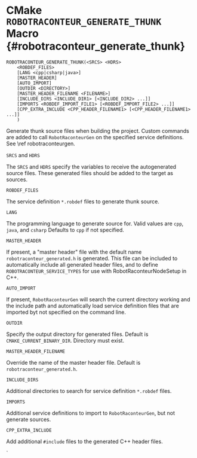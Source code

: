 # CMake `ROBOTRACONTEUR_GENERATE_THUNK` Macro {#robotraconteur_generate_thunk}

    ROBOTRACONTEUR_GENERATE_THUNK(<SRCS> <HDRS>
        <ROBDEF_FILES>
        [LANG <cpp|csharp|java>]
        [MASTER_HEADER]
        [AUTO_IMPORT]
        [OUTDIR <DIRECTORY>]
        [MASTER_HEADER_FILENAME <FILENAME>]
        [INCLUDE_DIRS <INCLUDE_DIR1> [<INCLUDE_DIR2> ...]]
        [IMPORTS <ROBDEF_IMPORT_FILE1> [<ROBDEF_IMPORT_FILE2> ...]]
        [CPP_EXTRA_INCLUDE <CPP_HEADER_FILENAME1> [<CPP_HEADER_FILENAME1> ...]] 
        )

Generate thunk source files when building the project. Custom commands are added to call `RobotRaconteurGen` on the specified service definitions. See \ref robotraconteurgen.

`SRCS` and `HDRS`

The `SRCS` and `HDRS` specify the variables to receive the autogenerated source files. These generated files should be added to the target as sources.

`ROBDEF_FILES`

The service definition `*.robdef` files to generate thunk source.

`LANG`

The programming language to generate source for. Valid values are `cpp`, `java`, and `csharp` Defaults to `cpp` if not specified.

`MASTER_HEADER`

If present, a "master header" file with the default name `robotraconteur_generated.h` is generated. This file can be included to automatically include all generated header files, and to define `ROBOTRACONTEUR_SERVICE_TYPES` for use with RobotRaconteurNodeSetup in C++.

`AUTO_IMPORT`

If present, `RobotRaconteurGen` will search the current directory working and the include path and automatically load service definition files that are imported byt not specified on the command line.

`OUTDIR`

Specify the output directory for generated files. Default is `CMAKE_CURRENT_BINARY_DIR`. Directory must exist.

`MASTER_HEADER_FILENAME`

Override the name of the master header file. Default is `robotraconteur_generated.h`.

`INCLUDE_DIRS`

Additional directories to search for service definition `*.robdef` files.

`IMPORTS`

Additional service definitions to import to `RobotRaconteurGen`, but not generate sources.

`CPP_EXTRA_INCLUDE`

Add additional `#include` files to the generated C++ header files.

`
